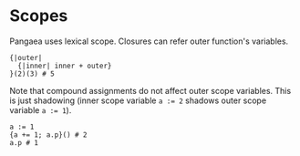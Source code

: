 # Scopes

Pangaea uses lexical scope. Closures can refer outer function's variables.

```pangaea
{|outer|
  {|inner| inner + outer}
}(2)(3) # 5
```

Note that compound assignments do not affect outer scope variables. This is just shadowing (inner scope variable `a := 2` shadows outer scope variable `a := 1`).

```pangaea
a := 1
{a += 1; a.p}() # 2
a.p # 1
```
